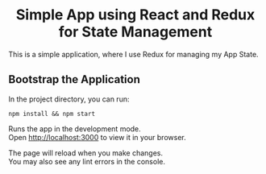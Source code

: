 <h1 align='center'>Simple App using React and Redux for State Management</h1>

This is a simple application, where I use Redux for managing my App State.

## Bootstrap the Application

In the project directory, you can run:

```
npm install && npm start
```

Runs the app in the development mode.\
Open [http://localhost:3000](http://localhost:3000) to view it in your browser.

The page will reload when you make changes.\
You may also see any lint errors in the console.
